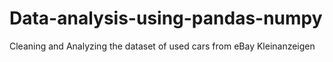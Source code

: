 # Data-analysis-using-pandas-numpy
Cleaning and Analyzing the dataset of used cars from eBay Kleinanzeigen
